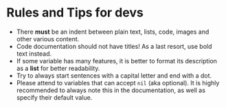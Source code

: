 # Rules and Tips for devs

- There **must** be an indent between plain text, lists, code, images and other
  various content.
- Code documentation should not have titles! As a last resort, use bold text
  instead.
- If some variable has many features, it is better to format its description as
  a **list** for better readability.
- Try to always start sentences with a capital letter and end with a dot.
- Please attend to variables that can accept `nil` (aka optional). It is highly
  recommended to always note this in the documentation, as well as specify
  their default value.
